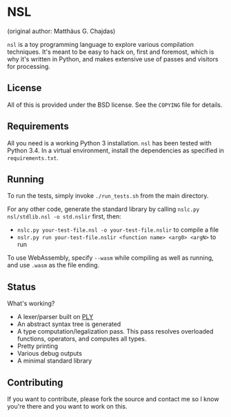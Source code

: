 NSL
===

(original author: Matthäus G. Chajdas)

`nsl` is a toy programming language to explore various compilation techniques. It's meant to be easy to hack on, first and foremost, which is why it's written in Python, and makes extensive use of passes and visitors for processing.

License
-------

All of this is provided under the BSD license. See the `COPYING` file for details.

Requirements
------------

All you need is a working Python 3 installation. `nsl` has been tested with Python 3.4. In a virtual environment, install the dependencies as specified in  `requirements.txt`.

Running
-------

To run the tests, simply invoke `./run_tests.sh` from the main directory.

For any other code, generate the standard library by calling `nslc.py nsl/stdlib.nsl -o std.nslir` first, then:

* `nslc.py your-test-file.nsl -o your-test-file.nslir` to compile a file
* `nslr.py run your-test-file.nslir <function name> <arg0> <argN>` to run

To use WebAssembly, specify `--wasm` while compiling as well as running, and use `.wasm` as the file ending.

Status
------

What's working?

* A lexer/parser built on [PLY](http://www.dabeaz.com/ply/)
* An abstract syntax tree is generated
* A type computation/legalization pass. This pass resolves overloaded functions, operators, and computes all types.
* Pretty printing
* Various debug outputs
* A minimal standard library

Contributing
------------

If you want to contribute, please fork the source and contact me so I know you're there and you want to work on this.
